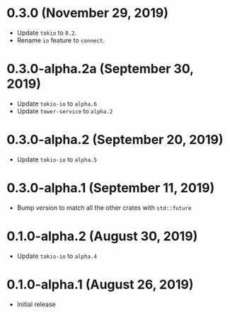 # 0.3.0 (November 29, 2019)

- Update `tokio` to `0.2`.
- Rename `io` feature to `connect`.

# 0.3.0-alpha.2a (September 30, 2019)

- Update `tokio-io` to `alpha.6`
- Update `tower-service` to `alpha.2`

# 0.3.0-alpha.2 (September 20, 2019)

- Update `tokio-io` to `alpha.5`

# 0.3.0-alpha.1 (September 11, 2019)

- Bump version to match all the other crates with `std::future`

# 0.1.0-alpha.2 (August 30, 2019)

- Update `tokio-io` to `alpha.4`


# 0.1.0-alpha.1 (August 26, 2019)

- Initial release
